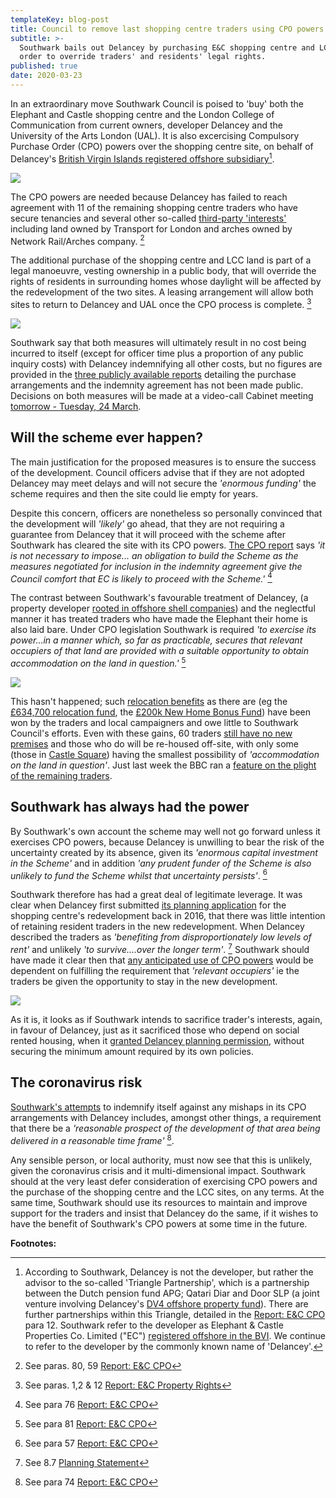 ```yaml
---
templateKey: blog-post
title: Council to remove last shopping centre traders using CPO powers
subtitle: >-
  Southwark bails out Delancey by purchasing E&C shopping centre and LCC in
  order to override traders' and residents' legal rights.
published: true
date: 2020-03-23
---
```

In an extraordinary move Southwark Council is poised to 'buy' both the Elephant and Castle shopping centre and the London College of Communication from current owners, developer Delancey and the University of the Arts London (UAL).  It is also excercising Compulsory Purchase Order (CPO) powers over the shopping centre site, on behalf of Delancey's [British Virgin Islands registered offshore subsidiary](http://35percent.org/2014-05-05-manx-connections-the-off-shore-home-of-the-elephants-developers/)[^1].

![](http://35percent.org/images/elephant_castle.jpg)

The CPO powers are needed because Delancey has failed to reach agreement with 11 of the remaining shopping centre traders who have secure tenancies and several other so-called [third-party 'interests'](http://moderngov.southwark.gov.uk/documents/s88166/Appendix%20C.pdf) including land owned by Transport for London and arches owned by Network Rail/Arches company. [^2] 

The additional purchase of the shopping centre and LCC land is part of a legal manoeuvre, vesting ownership in a public body, that will override the rights of residents in surrounding homes whose daylight will be affected by the redevelopment of the two sites.  A leasing arrangement will allow both sites to return to Delancey and UAL once the CPO process is complete. [^3]

![](http://35percent.org/images/cposcreenshot.png)

Southwark say that both measures will ultimately result in no cost being incurred to itself (except for officer time plus a proportion of any public inquiry costs) with Delancey indemnifying all other costs, but no figures are provided in the [three publicly available reports](http://moderngov.southwark.gov.uk/ieListDocuments.aspx?CId=302&MId=6420&Ver=4) detailing the purchase arrangements and the indemnity agreement has not been made public. Decisions on both measures will be made at a video-call Cabinet meeting [tomorrow - Tuesday, 24 March](http://moderngov.southwark.gov.uk/ieListDocuments.aspx?CId=302&MId=6420&Ver=4).

## Will the scheme ever happen?

The main justification for the proposed measures is to ensure the success of the development.  Council officers advise that if they are not adopted Delancey may meet delays and will not secure the _'enormous funding'_ the scheme requires and then the site could lie empty for years.

Despite this concern, officers are nonetheless so personally convinced that the development will _'likely'_ go ahead, that they are not requiring a guarantee from Delancey that it will proceed with the scheme after Southwark has cleared the site with its CPO powers. 
[The CPO report](http://moderngov.southwark.gov.uk/documents/s88163/Report%20EC%20CPO.pdf) says _'it is not necessary to impose... an obligation to build the Scheme as the measures negotiated for inclusion in the indemnity agreement give the Council comfort that EC is likely to proceed with the Scheme.'_ [^4]

The contrast between Southwark's favourable treatment of Delancey, (a property developer [rooted in offshore shell companies](http://35percent.org/2014-05-05-manx-connections-the-off-shore-home-of-the-elephants-developers/)) and the neglectful manner it has treated traders who have made the Elephant their home is also laid bare.  Under CPO legislation Southwark is required _'to exercise its power...in a manner which, so far as practicable, secures that relevant occupiers of that land are provided with a suitable opportunity to obtain accommodation on the land in question.'_ [^5]  

![](http://35percent.org/img/Jamie-Ritblat-Cllr-Dora-Dixon-Fyle.jpg)

This hasn't happened; such [relocation benefits](https://www.southwark.gov.uk/regeneration/elephant-and-castle?chapter=20) as there are (eg the [£634,700 relocation fund](https://www.southwarknews.co.uk/news/developer-delancey-submits-plans-for-castle-square-temporary-home-for-elephant-traders/), the [£200k New Home Bonus Fund](http://moderngov.southwark.gov.uk/documents/s88157/Report%20EC%20Shopping%20Centre%20Progress.pdf)) have been won by the traders and local campaigners and owe little to Southwark Council's efforts. Even with these gains, 60 traders [still have no new premises](http://35percent.org/2020-01-20-elephant-traders-still-homeless/) and those who do will be re-housed off-site, with only some (those in [Castle Square](https://www.southwarknews.co.uk/news/developer-delancey-submits-plans-for-castle-square-temporary-home-for-elephant-traders/)) having the smallest possibility of _'accommodation on the land in question'_. Just last week the BBC ran a [feature on the plight of the remaining traders]((https://twitter.com/LatinElephant/status/1239870649851613185)).

## Southwark has always had the power

By Southwark's own account the scheme may well not go forward unless it exercises CPO powers, because Delancey is unwilling to bear the risk of the uncertainty created by its absence, given its _'enormous capital investment in the Scheme'_ and in addition _'any prudent funder of the Scheme is also unlikely to fund the Scheme whilst that uncertainty persists'_. [^6]

Southwark therefore has had a great deal of legitimate leverage.  It was clear when Delancey first submitted [its planning application](https://planning.southwark.gov.uk/online-applications-old/applicationDetails.do?activeTab=externalDocuments&keyVal=_STHWR_DCAPR_9569810) for the shopping centre's redevelopment back in 2016, that there was little intention of retaining resident traders in the new redevelopment.  When Delancey described the traders as _'benefiting from disproportionately low levels of rent'_ and unlikely _'to survive....over the longer term'_. [^7] Southwark should have made it clear then that [any anticipated use of CPO powers](http://35percent.org/2015-11-04-southwark-resolves-to-use-cpo-powers-for-shopping-centre-retailers/) would be dependent on fulfilling the requirement that _'relevant occupiers'_ ie the traders be given the opportunity to stay in the new development.

![](http://35percent.org/img/traderscomp.jpeg)

As it is, it looks as if Southwark intends to sacrifice trader's interests, again, in favour of Delancey, just as it sacrificed those who depend on social rented housing, when it [granted Delancey planning permission](http://35percent.org/2018-07-09-delancey/), without securing the minimum amount required by its own policies.

## The coronavirus risk

[Southwark's attempts](http://moderngov.southwark.gov.uk/documents/s88163/Report%20EC%20CPO.pdf) to indemnify itself against any mishaps in its CPO arrangements with Delancey includes, amongst other things, a requirement that there be a _'reasonable prospect of the development of that area being delivered in a reasonable time frame'_ [^8].

Any sensible person, or local authority, must now see that this is unlikely, given the coronavirus crisis and it multi-dimensional impact.  Southwark should at the very least defer consideration of exercising CPO powers and the purchase of the shopping centre and the LCC sites, on any terms. At the same time, Southwark should use its resources to maintain and improve support for the traders and insist that Delancey do the same, if it wishes to have the benefit of Southwark's CPO powers at some time in the future.

__Footnotes:__  

[^1]: According to Southwark, Delancey is not the developer, but rather the advisor to the so-called 'Triangle Partnership', which is a partnership between the Dutch pension fund APG; Qatari Diar and Door SLP (a joint venture involving Delancey's [DV4 offshore property fund](http://crappistmartin.github.io/images/PrivateEyeNo1311.pdf)). There are further partnerships within this Triangle, detailed in the [Report: E&C CPO](http://moderngov.southwark.gov.uk/documents/s88163/Report%20EC%20CPO.pdf) para 12.  Southwark refer to the developer as Elephant & Castle Properties Co. Limited ("EC") [registered offshore in the BVI](http://35percent.org/2014-05-05-manx-connections-the-off-shore-home-of-the-elephants-developers/).  We continue to refer to the developer by the commonly known name of 'Delancey'.

[^2]: See paras. 80, 59 [Report: E&C CPO](http://moderngov.southwark.gov.uk/documents/s88163/Report%20EC%20CPO.pdf)

[^3]: See paras. 1,2 & 12 [Report: E&C Property Rights](http://moderngov.southwark.gov.uk/documents/s88172/Report%20EC%20Property%20Rights.pdf)

[^4]: See para 76 [Report: E&C CPO](http://moderngov.southwark.gov.uk/documents/s88163/Report%20EC%20CPO.pdf)

[^5]: See para 81 [Report: E&C CPO](http://moderngov.southwark.gov.uk/documents/s88163/Report%20EC%20CPO.pdf)

[^6]: See para 57 [Report: E&C CPO](http://moderngov.southwark.gov.uk/documents/s88163/Report%20EC%20CPO.pdf)

[^7]: See 8.7 [Planning Statement](http://planbuild.southwark.gov.uk/documents/?GetDocument=%7b%7b%7b!LnbCaTCiMmUoN4H%2fUA2yyg%3d%3d!%7d%7d%7d)

[^8]: See para 74 [Report: E&C CPO](http://moderngov.southwark.gov.uk/documents/s88163/Report%20EC%20CPO.pdf)

<meta name="twitter:card" content="summary_large_image" />

<meta name="twitter:site" content="@35percent_EAN" />

<meta name="twitter:title" content="Southwark to remove last remaining shopping centre traders with compulsory purchase powers" />

<meta name="twitter:description" content="Southwark bails out Delancey by purchasing E&C shopping centre and LCC in order to override traders' and residents' legal rights." />

<meta name="twitter:image" content="http://35percent.org/img/traderscompcollage.jpg" />
